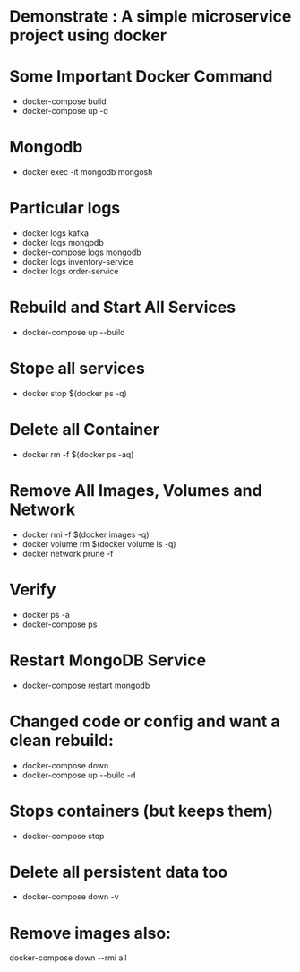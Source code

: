 # Demonstrate : A simple microservice project using docker

# Some Important Docker Command
- docker-compose build
- docker-compose up -d

# Mongodb
- docker exec -it mongodb mongosh

# Particular logs
- docker logs kafka
- docker logs mongodb
- docker-compose logs mongodb
- docker logs inventory-service
- docker logs order-service

# Rebuild and Start All Services
- docker-compose up --build

# Stope all services
- docker stop $(docker ps -q)

# Delete all Container
- docker rm -f $(docker ps -aq)

# Remove All Images, Volumes and Network
- docker rmi -f $(docker images -q)
- docker volume rm $(docker volume ls -q)
- docker network prune -f

# Verify
- docker ps -a
- docker-compose ps

# Restart MongoDB Service
- docker-compose restart mongodb

# Changed code or config and want a clean rebuild:
- docker-compose down
- docker-compose up --build -d

# Stops containers (but keeps them)
- docker-compose stop	

# Delete all persistent data too
- docker-compose down -v

# Remove images also:
docker-compose down --rmi all

